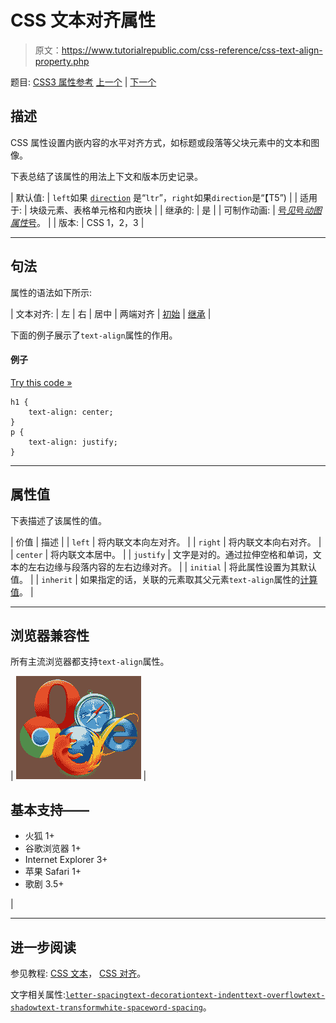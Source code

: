 # CSS 文本对齐属性

> 原文：<https://www.tutorialrepublic.com/css-reference/css-text-align-property.php>

题目: [CSS3 属性参考](css3-properties.php) [上一个](css-table-layout-property.php) | [下一个](css3-text-align-last-property.php)

## 描述

CSS 属性设置内嵌内容的水平对齐方式，如标题或段落等父块元素中的文本和图像。

下表总结了该属性的用法上下文和版本历史记录。

| 默认值: | `left`如果 [`direction`](css-direction-property.php) 是“`ltr`”，`right`如果`direction`是“【T5”) |
| 适用于: | 块级元素、表格单元格和内嵌块 |
| 继承的: | 是 |
| 可制作动画: | [号*见*号*动图属性*号](css-animatable-properties.php)。 |
| 版本: | CSS 1，2，3 |

* * *

## 句法

属性的语法如下所示:

| 文本对齐: | 左 &#124; 右 &#124; 居中 &#124; 两端对齐 &#124; [初始](../definitions.php#initial) &#124; [继承](../definitions.php#inherit) |

下面的例子展示了`text-align`属性的作用。

#### 例子

[Try this code »](../codelab.php?topic=css&file=text-align-property "Try this code using online Editor")

```
h1 {
    text-align: center;
}
p {
    text-align: justify;
}
```

* * *

## 属性值

下表描述了该属性的值。

| 价值 | 描述 |
| `left` | 将内联文本向左对齐。 |
| `right` | 将内联文本向右对齐。 |
| `center` | 将内联文本居中。 |
| `justify` | 文字是对的。通过拉伸空格和单词，文本的左右边缘与段落内容的左右边缘对齐。 |
| `initial` | 将此属性设置为其默认值。 |
| `inherit` | 如果指定的话，关联的元素取其父元素`text-align`属性的[计算值](../definitions.php#computed-value)。 |

* * *

## 浏览器兼容性

所有主流浏览器都支持`text-align`属性。

| ![Browsers Icon](img/e9331123c77668c1832e541c2fca1002.png) | 

## 基本支持——

*   火狐 1+
*   谷歌浏览器 1+
*   Internet Explorer 3+
*   苹果 Safari 1+
*   歌剧 3.5+

 |

* * *

## 进一步阅读

参见教程: [CSS 文本](../css-tutorial/css-text.php)， [CSS 对齐](../css-tutorial/css-alignment.php)。

文字相关属性:[`letter-spacing`](css-letter-spacing-property.php)[`text-decoration`](css-text-decoration-property.php)[`text-indent`](css-text-indent-property.php)[`text-overflow`](css3-text-overflow-property.php)[`text-shadow`](css3-text-shadow-property.php)[`text-transform`](css-text-transform-property.php)[`white-space`](css-white-space-property.php)[`word-spacing`](css-word-spacing-property.php)。